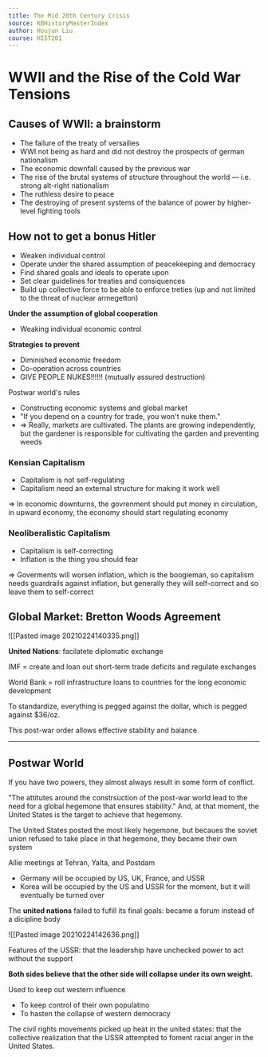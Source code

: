 ```yaml
---
title: The Mid 20th Century Crisis
source: KBHistoryMasterIndex
author: Houjun Liu
course: HIST201
---
```


# WWII and the Rise of the Cold War Tensions

## Causes of WWII: a brainstorm
- The failure of the treaty of versailies
- WWI not being as hard and did not destroy the prospects of german nationalism
- The economic downfall caused by the previous war
- The rise of the brutal systems of structure throughout the world — i.e. strong alt-right nationalism
- The ruthless desire to peace
- The destroying of present systems of the balance of power by higher-level fighting tools

## How not to get a bonus Hitler
- Weaken individual control
- Operate under the shared assumption of peacekeeping and democracy
- Find shared goals and ideals to operate upon
- Set clear guidelines for treaties and consiquences
- Build up collective force to be able to enforce treties (up and not limited to the threat of nuclear armegetton)

**Under the assumption of global cooperation**
- Weaking individual economic control

**Strategies to prevent**
- Diminished economic freedom
- Co-operation across countries
- GIVE PEOPLE NUKES!!!!!! (mutually assured destruction)

Postwar world's rules

- Constructing economic systems and global market
- "If you depend on a country for trade, you won't nuke them."
- => Really, markets are cultivated. The plants are growing independently, but the gardener is responsible for cultivating the garden and preventing weeds


### Kensian Capitalism
- Capitalism is not self-regulating
- Capitalism need an external structure for making it work well

=> In economic downturns, the govrenment should put money in circulation, in upward economy, the economy should start regulating economy

### Neoliberalistic Capitalism
- Capitalism is self-correcting
- Inflation is the thing you should fear

=> Goverments will worsen inflation, which is the boogieman, so capitalism needs guardrails against inflation, but generally they will self-correct and so leave them to self-correct


## Global Market: Bretton Woods Agreement

![[Pasted image 20210224140335.png]]

**United Nations**: facilatete diplomatic exchange

IMF = create and loan out short-term trade deficits and regulate exchanges

World Bank = roll infrastructure loans to countries for the long economic development

To standardize, everything is pegged against the dollar, which is pegged against $36/oz.

This post-war order allows effective stability and balance


***

## Postwar World

If you have two powers, they almost always result in some form of conflict.

"The attitutes around the constrsuction of the post-war world lead to the need for a global hegemone that ensures stability." And, at that moment, the United States is the target to achieve that hegemony.

The United States posted the most likely hegemone, but becaues the soviet union refused to take place in that hegemone, they became their own system

Allie meetings at Tehran, Yalta, and Postdam

- Germany will be occupied by US, UK, France, and USSR
- Korea will be occupied by the US and USSR for the moment, but it will eventually be turned over

The **united nations** failed to fufill its final goals: became a forum instead of a dicipline body

![[Pasted image 20210224142636.png]]

Features of the USSR: that the leadership have unchecked power to act without the support

**Both sides believe that the other side will collapse under its own weight.**

Used to keep out western influence 

- To keep control of their own populatino
- To hasten the collapse of western democracy

The civil rights movements picked up heat in the united states: that the collective realization that the USSR attempted to foment racial anger in the United States.




